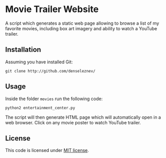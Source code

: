 # Movie Trailer Website
A script which generates a static web page allowing to browse a list of my
favorite movies, including box art imagery and ability to watch a YouTube
trailer.

## Installation
Assuming you have installed Git:

`git clone http://github.com/denseleznev/`

## Usage
Inside the folder `movies` run the following code:

`python2 entertainment_center.py`

The script will then generate HTML page which will automatically open in a
web browser. Click on any movie poster to watch YouTube trailer.

## License
This code is licensed under [MIT license](LICENSE.md).